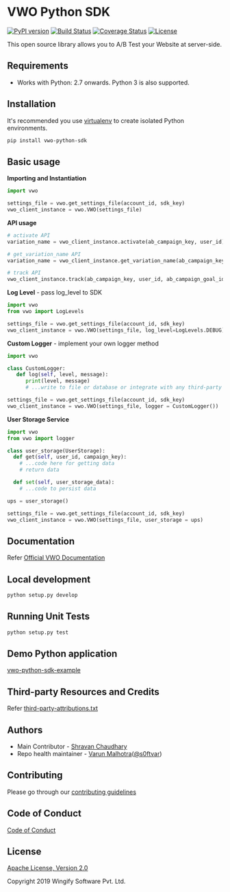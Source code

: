# VWO Python SDK

[![PyPI version](https://badge.fury.io/py/vwo-python-sdk.svg)](https://pypi.org/project/vwo-python-sdk)
[![Build Status](http://img.shields.io/travis/wingify/vwo-python-sdk/master.svg?style=flat)](http://travis-ci.org/wingify/vwo-python-sdk)
[![Coverage Status](https://coveralls.io/repos/github/wingify/vwo-python-sdk/badge.svg?branch=master)](https://coveralls.io/github/wingify/vwo-python-sdk?branch=master)
[![License](https://img.shields.io/badge/License-Apache%202.0-blue.svg)](http://www.apache.org/licenses/LICENSE-2.0)

This open source library allows you to A/B Test your Website at server-side.

## Requirements

* Works with Python: 2.7 onwards. Python 3 is also supported.

## Installation

It's recommended you use [virtualenv](https://virtualenv.pypa.io/en/latest/) to create isolated Python environments.

```bash
pip install vwo-python-sdk
```

## Basic usage

**Importing and Instantiation**

```python
import vwo

settings_file = vwo.get_settings_file(account_id, sdk_key)
vwo_client_instance = vwo.VWO(settings_file)
```

**API usage**

```python
# activate API
variation_name = vwo_client_instance.activate(ab_campaign_key, user_id)

# get_variation_name API
variation_name = vwo_client_instance.get_variation_name(ab_campaign_key, user_id)

# track API
vwo_client_instance.track(ab_campaign_key, user_id, ab_campaign_goal_identifeir, revenue_value)
```

**Log Level** - pass log_level to SDK

```python
import vwo
from vwo import LogLevels

settings_file = vwo.get_settings_file(account_id, sdk_key)
vwo_client_instance = vwo.VWO(settings_file, log_level=LogLevels.DEBUG)
```

**Custom Logger** - implement your own logger method

```python
import vwo

class CustomLogger:
   def log(self, level, message):
      print(level, message)
      # ...write to file or database or integrate with any third-party service

settings_file = vwo.get_settings_file(account_id, sdk_key)
vwo_client_instance = vwo.VWO(settings_file, logger = CustomLogger())
```

**User Storage Service**

```python
import vwo
from vwo import logger

class user_storage(UserStorage):
  def get(self, user_id, campaign_key):
    # ...code here for getting data
    # return data

  def set(self, user_storage_data):
    # ...code to persist data

ups = user_storage()

settings_file = vwo.get_settings_file(account_id, sdk_key)
vwo_client_instance = vwo.VWO(settings_file, user_storage = ups)
```

## Documentation

Refer [Official VWO Documentation](https://developers.vwo.com/reference#server-side-introduction)

## Local development

```bash
python setup.py develop
```

## Running Unit Tests

```bash
python setup.py test
```

## Demo Python application

[vwo-python-sdk-example](https://github.com/wingify/vwo-python-sdk-example)

## Third-party Resources and Credits

Refer [third-party-attributions.txt](https://github.com/wingify/vwo-python-sdk/blob/master/third-party-attributions.txt)

## Authors

* Main Contributor - [Shravan Chaudhary](https://github.com/shravanchaudhary)
* Repo health maintainer - [Varun Malhotra](https://github.com/softvar)([@s0ftvar](https://twitter.com/s0ftvar))

## Contributing

Please go through our [contributing guidelines](https://github.com/wingify/vwo-python-sdk/blob/master/CONTRIBUTING.md)


## Code of Conduct

[Code of Conduct](https://github.com/wingify/vwo-python-sdk/blob/master/CODE_OF_CONDUCT.md)

## License

[Apache License, Version 2.0](https://github.com/wingify/vwo-python-sdk/blob/master/LICENSE)

Copyright 2019 Wingify Software Pvt. Ltd.
